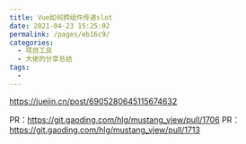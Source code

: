 ```yaml
---
title: Vue如何跨组件传递slot
date: 2021-04-23 15:25:02
permalink: /pages/eb16c9/
categories:
  - 项目工具
  - 大佬的分享总结
tags:
  -
---
```



https://juejin.cn/post/6905280645115674632


PR：https://git.gaoding.com/hlg/mustang_view/pull/1706
PR：https://git.gaoding.com/hlg/mustang_view/pull/1713